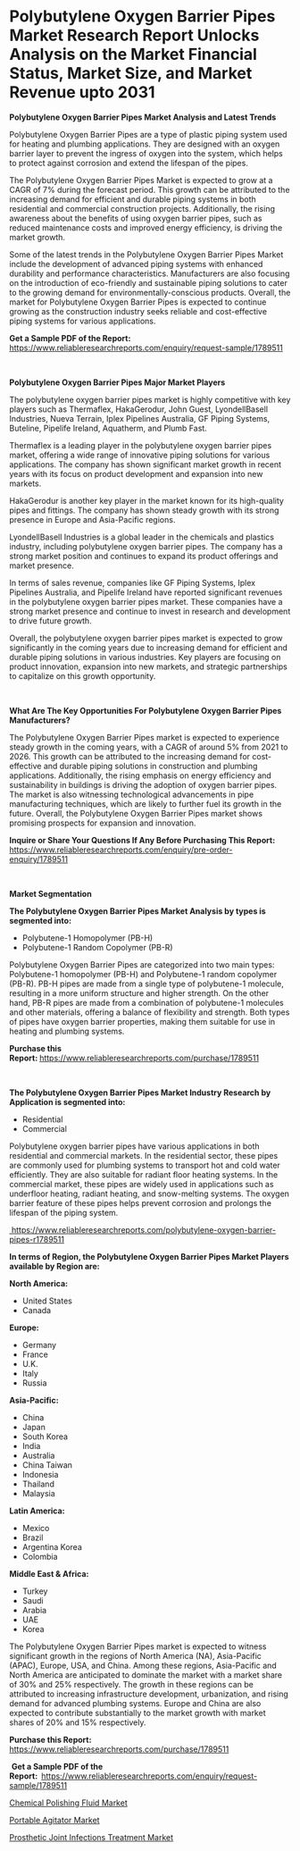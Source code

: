 <p><h1>Polybutylene Oxygen Barrier Pipes Market Research Report Unlocks Analysis on the Market Financial Status, Market Size, and Market Revenue upto 2031</h1></p><p><strong>Polybutylene Oxygen Barrier Pipes Market Analysis and Latest Trends</strong></p>
<p><p>Polybutylene Oxygen Barrier Pipes are a type of plastic piping system used for heating and plumbing applications. They are designed with an oxygen barrier layer to prevent the ingress of oxygen into the system, which helps to protect against corrosion and extend the lifespan of the pipes.</p><p>The Polybutylene Oxygen Barrier Pipes Market is expected to grow at a CAGR of 7% during the forecast period. This growth can be attributed to the increasing demand for efficient and durable piping systems in both residential and commercial construction projects. Additionally, the rising awareness about the benefits of using oxygen barrier pipes, such as reduced maintenance costs and improved energy efficiency, is driving the market growth.</p><p>Some of the latest trends in the Polybutylene Oxygen Barrier Pipes Market include the development of advanced piping systems with enhanced durability and performance characteristics. Manufacturers are also focusing on the introduction of eco-friendly and sustainable piping solutions to cater to the growing demand for environmentally-conscious products. Overall, the market for Polybutylene Oxygen Barrier Pipes is expected to continue growing as the construction industry seeks reliable and cost-effective piping systems for various applications.</p></p>
<p><strong>Get a Sample PDF of the Report:&nbsp;</strong> <a href="https://www.reliableresearchreports.com/enquiry/request-sample/1789511">https://www.reliableresearchreports.com/enquiry/request-sample/1789511</a></p>
<p>&nbsp;</p>
<p><strong>Polybutylene Oxygen Barrier Pipes Major Market Players</strong></p>
<p><p>The polybutylene oxygen barrier pipes market is highly competitive with key players such as Thermaflex, HakaGerodur, John Guest, LyondellBasell Industries, Nueva Terrain, Iplex Pipelines Australia, GF Piping Systems, Buteline, Pipelife Ireland, Aquatherm, and Plumb Fast.</p><p>Thermaflex is a leading player in the polybutylene oxygen barrier pipes market, offering a wide range of innovative piping solutions for various applications. The company has shown significant market growth in recent years with its focus on product development and expansion into new markets.</p><p>HakaGerodur is another key player in the market known for its high-quality pipes and fittings. The company has shown steady growth with its strong presence in Europe and Asia-Pacific regions.</p><p>LyondellBasell Industries is a global leader in the chemicals and plastics industry, including polybutylene oxygen barrier pipes. The company has a strong market position and continues to expand its product offerings and market presence.</p><p>In terms of sales revenue, companies like GF Piping Systems, Iplex Pipelines Australia, and Pipelife Ireland have reported significant revenues in the polybutylene oxygen barrier pipes market. These companies have a strong market presence and continue to invest in research and development to drive future growth.</p><p>Overall, the polybutylene oxygen barrier pipes market is expected to grow significantly in the coming years due to increasing demand for efficient and durable piping solutions in various industries. Key players are focusing on product innovation, expansion into new markets, and strategic partnerships to capitalize on this growth opportunity.</p></p>
<p>&nbsp;</p>
<p><strong>What Are The Key Opportunities For Polybutylene Oxygen Barrier Pipes Manufacturers?</strong></p>
<p><p>The Polybutylene Oxygen Barrier Pipes market is expected to experience steady growth in the coming years, with a CAGR of around 5% from 2021 to 2026. This growth can be attributed to the increasing demand for cost-effective and durable piping solutions in construction and plumbing applications. Additionally, the rising emphasis on energy efficiency and sustainability in buildings is driving the adoption of oxygen barrier pipes. The market is also witnessing technological advancements in pipe manufacturing techniques, which are likely to further fuel its growth in the future. Overall, the Polybutylene Oxygen Barrier Pipes market shows promising prospects for expansion and innovation.</p></p>
<p><strong>Inquire or Share Your Questions If Any Before Purchasing This Report:</strong> <a href="https://www.reliableresearchreports.com/enquiry/pre-order-enquiry/1789511">https://www.reliableresearchreports.com/enquiry/pre-order-enquiry/1789511</a></p>
<p>&nbsp;</p>
<p><strong>Market Segmentation</strong></p>
<p><strong>The Polybutylene Oxygen Barrier Pipes Market Analysis by types is segmented into:</strong></p>
<p><ul><li>Polybutene-1 Homopolymer (PB-H)</li><li>Polybutene-1 Random Copolymer (PB-R)</li></ul></p>
<p><p>Polybutylene Oxygen Barrier Pipes are categorized into two main types: Polybutene-1 homopolymer (PB-H) and Polybutene-1 random copolymer (PB-R). PB-H pipes are made from a single type of polybutene-1 molecule, resulting in a more uniform structure and higher strength. On the other hand, PB-R pipes are made from a combination of polybutene-1 molecules and other materials, offering a balance of flexibility and strength. Both types of pipes have oxygen barrier properties, making them suitable for use in heating and plumbing systems.</p></p>
<p><strong>Purchase this Report:&nbsp;</strong><a href="https://www.reliableresearchreports.com/purchase/1789511">https://www.reliableresearchreports.com/purchase/1789511</a></p>
<p>&nbsp;</p>
<p><strong>The Polybutylene Oxygen Barrier Pipes Market Industry Research by Application is segmented into:</strong></p>
<p><ul><li>Residential</li><li>Commercial</li></ul></p>
<p><p>Polybutylene oxygen barrier pipes have various applications in both residential and commercial markets. In the residential sector, these pipes are commonly used for plumbing systems to transport hot and cold water efficiently. They are also suitable for radiant floor heating systems. In the commercial market, these pipes are widely used in applications such as underfloor heating, radiant heating, and snow-melting systems. The oxygen barrier feature of these pipes helps prevent corrosion and prolongs the lifespan of the piping system.</p></p>
<p><a href="https://www.reliableresearchreports.com/polybutylene-oxygen-barrier-pipes-r1789511">&nbsp;https://www.reliableresearchreports.com/polybutylene-oxygen-barrier-pipes-r1789511</a></p>
<p><strong>In terms of Region, the Polybutylene Oxygen Barrier Pipes Market Players available by Region are:</strong></p>
<p>
    <p> <strong> North America: </strong>
        <ul>
            <li>United States</li>
            <li>Canada</li>
        </ul>
        </p> 
    <p> <strong> Europe: </strong>
        <ul>
            <li>Germany</li>
            <li>France</li>
            <li>U.K.</li>
            <li>Italy</li>
            <li>Russia</li>
        </ul>
        </p> 
    <p> <strong> Asia-Pacific: </strong>
        <ul>
            <li>China</li>
            <li>Japan</li>
            <li>South Korea</li>
            <li>India</li>
            <li>Australia</li>
            <li>China Taiwan</li>
            <li>Indonesia</li>
            <li>Thailand</li>
            <li>Malaysia</li>
        </ul>
        </p> 
    <p> <strong> Latin America: </strong>
        <ul>
            <li>Mexico</li>
            <li>Brazil</li>
            <li>Argentina Korea</li>
            <li>Colombia</li>
        </ul>
        </p> 
    <p> <strong> Middle East & Africa: </strong>
        <ul>
            <li>Turkey</li>
            <li>Saudi</li>
            <li>Arabia</li>
            <li>UAE</li>
            <li>Korea</li>
        </ul>
    </p>
    </p>
<p><p>The Polybutylene Oxygen Barrier Pipes market is expected to witness significant growth in the regions of North America (NA), Asia-Pacific (APAC), Europe, USA, and China. Among these regions, Asia-Pacific and North America are anticipated to dominate the market with a market share of 30% and 25% respectively. The growth in these regions can be attributed to increasing infrastructure development, urbanization, and rising demand for advanced plumbing systems. Europe and China are also expected to contribute substantially to the market growth with market shares of 20% and 15% respectively.</p></p>
<p><strong>Purchase this Report: </strong><a href="https://www.reliableresearchreports.com/purchase/1789511">https://www.reliableresearchreports.com/purchase/1789511</a></p>
<p>&nbsp;<strong>Get a Sample PDF of the Report:&nbsp;&nbsp;</strong><a href="https://www.reliableresearchreports.com/enquiry/request-sample/1789511">https://www.reliableresearchreports.com/enquiry/request-sample/1789511</a></p>
<p><strong></strong></p>
<p><p><a href="https://github.com/lindakreitz382024/Market-Research-Report-List-1/blob/main/chemical-polishing-fluid-market.md">Chemical Polishing Fluid Market</a></p><p><a href="https://medium.com/@paullawrence644/portable-agitator-market-global-market-share-and-ranking-overall-sales-and-demand-forecast-2024-5a10a3ade21b">Portable Agitator Market</a></p><p><a href="https://medium.com/@samirmayert67/prosthetic-joint-infections-treatment-market-trends-and-analysis-opportunities-and-challenges-622b0259afae">Prosthetic Joint Infections Treatment Market</a></p></p>